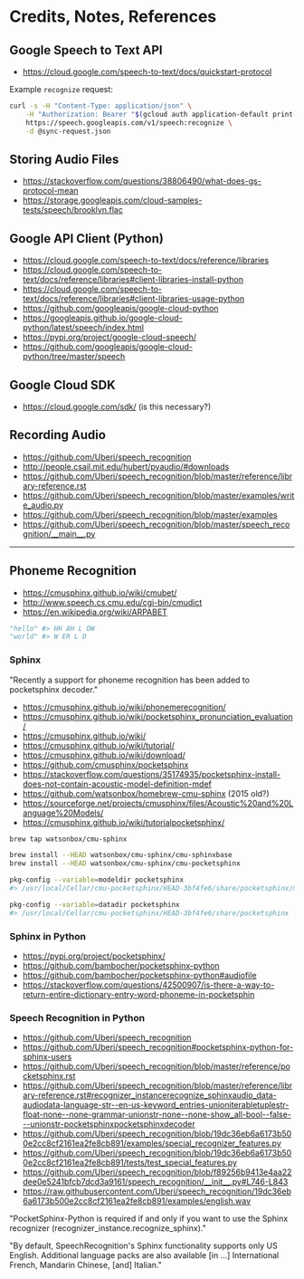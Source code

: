 # Credits, Notes, References

## Google Speech to Text API

  + https://cloud.google.com/speech-to-text/docs/quickstart-protocol


Example `recognize` request:

```sh
curl -s -H "Content-Type: application/json" \
    -H "Authorization: Bearer "$(gcloud auth application-default print-access-token) \
    https://speech.googleapis.com/v1/speech:recognize \
    -d @sync-request.json
```

## Storing Audio Files

  + https://stackoverflow.com/questions/38806490/what-does-gs-protocol-mean
  + https://storage.googleapis.com/cloud-samples-tests/speech/brooklyn.flac

## Google API Client (Python)

  + https://cloud.google.com/speech-to-text/docs/reference/libraries
  + https://cloud.google.com/speech-to-text/docs/reference/libraries#client-libraries-install-python
  + https://cloud.google.com/speech-to-text/docs/reference/libraries#client-libraries-usage-python
  + https://github.com/googleapis/google-cloud-python
  + https://googleapis.github.io/google-cloud-python/latest/speech/index.html
  + https://pypi.org/project/google-cloud-speech/
  + https://github.com/googleapis/google-cloud-python/tree/master/speech


## Google Cloud SDK

  + https://cloud.google.com/sdk/ (is this necessary?)

## Recording Audio

  + https://github.com/Uberi/speech_recognition
  + http://people.csail.mit.edu/hubert/pyaudio/#downloads
  + https://github.com/Uberi/speech_recognition/blob/master/reference/library-reference.rst
  + https://github.com/Uberi/speech_recognition/blob/master/examples/write_audio.py
  + https://github.com/Uberi/speech_recognition/blob/master/examples
  + https://github.com/Uberi/speech_recognition/blob/master/speech_recognition/__main__.py















<hr>

## Phoneme Recognition

  + https://cmusphinx.github.io/wiki/cmubet/
  + http://www.speech.cs.cmu.edu/cgi-bin/cmudict
  + https://en.wikipedia.org/wiki/ARPABET

```py
"hello" #> HH AH L OW
"world" #> W ER L D
```

### Sphinx

"Recently a support for phoneme recognition has been added to pocketsphinx decoder."


  + https://cmusphinx.github.io/wiki/phonemerecognition/
  + https://cmusphinx.github.io/wiki/pocketsphinx_pronunciation_evaluation/
  + https://cmusphinx.github.io/wiki/
  + https://cmusphinx.github.io/wiki/tutorial/
  + https://cmusphinx.github.io/wiki/download/
  + https://github.com/cmusphinx/pocketsphinx
  + https://stackoverflow.com/questions/35174935/pocketsphinx-install-does-not-contain-acoustic-model-definition-mdef
  + https://github.com/watsonbox/homebrew-cmu-sphinx (2015 old?)
  + https://sourceforge.net/projects/cmusphinx/files/Acoustic%20and%20Language%20Models/
  + https://cmusphinx.github.io/wiki/tutorialpocketsphinx/

```sh
brew tap watsonbox/cmu-sphinx

brew install --HEAD watsonbox/cmu-sphinx/cmu-sphinxbase
brew install --HEAD watsonbox/cmu-sphinx/cmu-pocketsphinx
```

```sh
pkg-config --variable=modeldir pocketsphinx
#> /usr/local/Cellar/cmu-pocketsphinx/HEAD-3bf4fe6/share/pocketsphinx/model

pkg-config --variable=datadir pocketsphinx
#> /usr/local/Cellar/cmu-pocketsphinx/HEAD-3bf4fe6/share/pocketsphinx
```

### Sphinx in Python

  + https://pypi.org/project/pocketsphinx/
  + https://github.com/bambocher/pocketsphinx-python
  + https://github.com/bambocher/pocketsphinx-python#audiofile
  + https://stackoverflow.com/questions/42500907/is-there-a-way-to-return-entire-dictionary-entry-word-phoneme-in-pocketsphin


### Speech Recognition in Python

  + https://github.com/Uberi/speech_recognition
  + https://github.com/Uberi/speech_recognition#pocketsphinx-python-for-sphinx-users
  + https://github.com/Uberi/speech_recognition/blob/master/reference/pocketsphinx.rst
  + https://github.com/Uberi/speech_recognition/blob/master/reference/library-reference.rst#recognizer_instancerecognize_sphinxaudio_data-audiodata-language-str--en-us-keyword_entries-unioniterabletuplestr-float-none--none-grammar-unionstr-none--none-show_all-bool--false---unionstr-pocketsphinxpocketsphinxdecoder
  + https://github.com/Uberi/speech_recognition/blob/19dc36eb6a6173b500e2cc8cf2161ea2fe8cb891/examples/special_recognizer_features.py
  + https://github.com/Uberi/speech_recognition/blob/19dc36eb6a6173b500e2cc8cf2161ea2fe8cb891/tests/test_special_features.py
  + https://github.com/Uberi/speech_recognition/blob/f89256b9413e4aa22dee0e5241bfcb7dcd3a9161/speech_recognition/__init__.py#L746-L843
  + https://raw.githubusercontent.com/Uberi/speech_recognition/19dc36eb6a6173b500e2cc8cf2161ea2fe8cb891/examples/english.wav

"PocketSphinx-Python is required if and only if you want to use the Sphinx recognizer (recognizer_instance.recognize_sphinx)."

"By default, SpeechRecognition's Sphinx functionality supports only US English. Additional language packs are also available [in ...] International French, Mandarin Chinese, [and] Italian."
